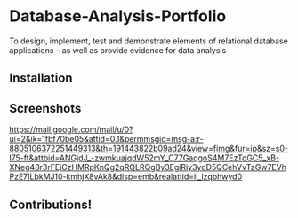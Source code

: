 # Database-Analysis-Portfolio

To design, implement, test and demonstrate elements of relational database applications – as well as provide evidence for data analysis

## Installation

## Screenshots
https://mail.google.com/mail/u/0?ui=2&ik=1fbf70be05&attid=0.1&permmsgid=msg-a:r-8805106372251449313&th=191443822b09ad24&view=fimg&fur=ip&sz=s0-l75-ft&attbid=ANGjdJ_-zwmkuajqdW52mY_C77GaqgoS4M7EzToGC5_xB-XNeg48r3rFEjCzHMRpKnQg2qRQLRQgBy3EgiRiy3ydD5QCehVvTzGw7EVhPzE7ILbkMJ10-kmhjX8vAk8&disp=emb&realattid=ii_lzqbhwyd0
## Contributions!
